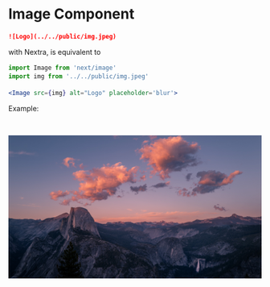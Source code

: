 # Image Component

```md
![Logo](../../public/img.jpeg)
```

with Nextra, is equivalent to

```jsx
import Image from 'next/image'
import img from '../../public/img.jpeg'

<Image src={img} alt="Logo" placeholder='blur'>
```

Example:

<br/>

![Powered by Next.js Image](../../public/img.jpeg)
